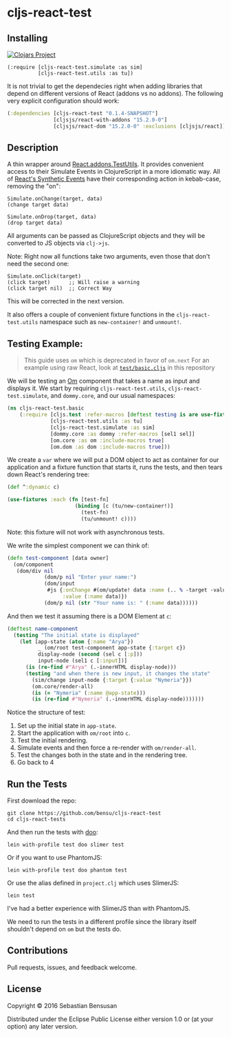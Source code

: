 # cljs-react-test

## Installing

[![Clojars Project](http://clojars.org/cljs-react-test/latest-version.svg)](http://clojars.org/om-routes)

    (:require [cljs-react-test.simulate :as sim]
              [cljs-react-test.utils :as tu])

It is not trivial to get the dependecies right when adding libraries
that depend on different versions of React (addons vs no addons). The following
very explicit configuration should work:

```clj
(:dependencies [cljs-react-test "0.1.4-SNAPSHOT"]
               [cljsjs/react-with-addons "15.2.0-0"]
               [cljsjs/react-dom "15.2.0-0" :exclusions [cljsjs/react]])
```

## Description

A thin wrapper around
[React.addons.TestUtils](https://facebook.github.io/react/docs/test-utils.html).
It provides convenient access to their Simulate Events in
ClojureScript in a more idiomatic way. All of
[React's Synthetic Events](https://facebook.github.io/react/docs/events.html)
have their corresponding action in kebab-case, removing the "on":

    Simulate.onChange(target, data)
    (change target data)

    Simulate.onDrop(target, data)
    (drop target data)

All arguments can be passed as ClojureScript objects and they will be
converted to JS objects via `clj->js`.

Note: Right now all functions take two arguments, even those that don't
need the second one:

    Simulate.onClick(target)
    (click target) 		;; Will raise a warning
    (click target nil)  ;; Correct Way

This will be corrected in the next version.

It also offers a couple of convenient fixture functions in the
`cljs-react-test.utils` namespace such as `new-container!` and `unmount!`.

## Testing Example:

> This guide uses `om` which is deprecated in favor of `om.next`
> For an example using raw React, look at [`test/basic.cljs`](https://github.com/bensu/cljs-react-test/blob/master/test/basic.cljs)
> in this repository

We will be testing an [Om](https://github.com/omcljs/om) component that
takes a name as input and displays it. We start by requiring
`cljs-react-test.utils`, `cljs-react-test.simulate`, and `dommy.core`,
and our usual namespaces:

```clj
(ns cljs-react-test.basic
    (:require [cljs.test :refer-macros [deftest testing is are use-fixtures]]
              [cljs-react-test.utils :as tu]
              [cljs-react-test.simulate :as sim]
              [dommy.core :as dommy :refer-macros [sel1 sel]]
              [om.core :as om :include-macros true]
              [om.dom :as dom :include-macros true]))
```

We create a `var` where we will put a DOM object to act as container
for our application and a fixture function that starts it, runs the
tests, and then tears down React's rendering tree:

```clj
(def ^:dynamic c)

(use-fixtures :each (fn [test-fn]
                      (binding [c (tu/new-container!)]
                        (test-fn)
                        (tu/unmount! c))))
```

Note: this fixture will not work with asynchronous tests.

We write the simplest component we can think of:

```clj
(defn test-component [data owner]
  (om/component
   (dom/div nil
            (dom/p nil "Enter your name:")
            (dom/input
             #js {:onChange #(om/update! data :name (.. % -target -value))
                  :value (:name data)})
            (dom/p nil (str "Your name is: " (:name data))))))
```

And then we test it assuming there is a DOM Element at `c`:

```clj
(deftest name-component
  (testing "The initial state is displayed"
    (let [app-state (atom {:name "Arya"})
          _ (om/root test-component app-state {:target c})
          display-node (second (sel c [:p]))
          input-node (sel1 c [:input])]
      (is (re-find #"Arya" (.-innerHTML display-node)))
      (testing "and when there is new input, it changes the state"
        (sim/change input-node {:target {:value "Nymeria"}})
        (om.core/render-all)
        (is (= "Nymeria" (:name @app-state)))
        (is (re-find #"Nymeria" (.-innerHTML display-node)))))))
```

Notice the structure of test:

1. Set up the initial state in `app-state`.
2. Start the application with `om/root` into `c`.
3. Test the initial rendering.
4. Simulate events and then force a re-render with `om/render-all`.
5. Test the changes both in the state and in the rendering tree.
6. Go back to 4

## Run the Tests

First download the repo:

    git clone https://github.com/bensu/cljs-react-test
    cd cljs-react-tests

And then run the tests with [doo](https://github.com/bensu/doo):

    lein with-profile test doo slimer test

Or if you want to use PhantomJS:

    lein with-profile test doo phantom test

Or use the alias defined in `project.clj` which uses SlimerJS:

    lein test

I've had a better experience with SlimerJS than with PhantomJS.

We need to run the tests in a different profile since the library
itself shouldn't depend on `om` but the tests do.

## Contributions

Pull requests, issues, and feedback welcome.

## License

Copyright © 2016 Sebastian Bensusan

Distributed under the Eclipse Public License either version 1.0 or (at
your option) any later version.
